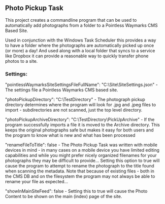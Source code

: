 ﻿## Photo Pickup Task

This project creates a commandline program that can be used to automatically add photographs from a folder to a Pointless Waymarks CMS Based Site.

Used in conjunction with the Windows Task Scheduler this provides a way to have a folder where the photographs are automatically picked up once (or more) a day! And used along with a local folder that syncs to a service like Dropbox it can provide a reasonable way to quickly transfer phone photos to a site.

### Settings:

"pointlessWaymarksSiteSettingsFileFullName": "C:\\Site\\SiteSettings.json" - The settings file a Pointless Waymarks CMS based site.

"photoPickupDirectory": "C:\\TestDirectory" - The photograph pickup directory determines where the program will look for .jpg and .jpeg files to import - subdirectories are not scanned, just the top level directory.

"photoPickupArchiveDirectory": "C:\\TestDirectory\\PickUpArchive" - If the program successfully imports a file it is moved to the Archive directory. This keeps the original photographs safe but makes it easy for both users and the program to know what is new and what has been processed

"renameFileToTitle": false - The Photo Pickup Task was written with mobile devices in mind - in many cases on a mobile device you have limited editing capabilities and while you might prefer nicely organized filenames for your photographs they may be difficult to provide... Setting this option to true will cause the program to attempt to rename the photograph to the title found when scanning the metadata. Note that because of existing files - both in the CMS DB and on the filesystem the program may not always be able to rename your file as expected...

"showInMainSiteFeed": false - Setting this to true will cause the Photo Content to be shown on the main (index) page of the site.
